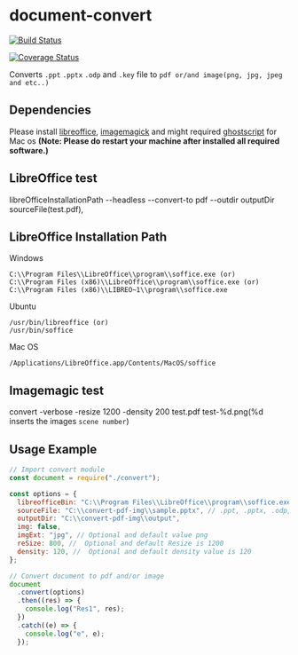# document-convert

[![Build Status](https://travis-ci.com/kalimuthu-selvaraj/document-convert.svg?branch=master)](https://travis-ci.com/kalimuthu-selvaraj/document-convert)

[![Coverage Status](https://coveralls.io/repos/github/kalimuthu-selvaraj/document-convert/badge.svg?branch=master)](https://coveralls.io/github/kalimuthu-selvaraj/document-convert?branch=master)

Converts `.ppt` `.pptx` `.odp` and `.key` file to `pdf or/and image(png, jpg, jpeg and etc..)`

## Dependencies

Please install [libreoffice](https://www.libreoffice.org/), [imagemagick](https://www.imagemagick.org/script/index.php) and might required [ghostscript](https://www.ghostscript.com/) for Mac os
**(Note: Please do restart your machine after installed all required software.)**

## LibreOffice test

libreOfficeInstallationPath --headless --convert-to pdf --outdir outputDir sourceFile(test.pdf),

## LibreOffice Installation Path

Windows

```
C:\\Program Files\\LibreOffice\\program\\soffice.exe (or)
C:\\Program Files (x86)\\LibreOffice\\program\\soffice.exe (or)
C:\\Program Files (x86)\\LIBREO~1\\program\\soffice.exe
```

Ubuntu

```
/usr/bin/libreoffice (or)
/usr/bin/soffice
```

Mac OS

```
/Applications/LibreOffice.app/Contents/MacOS/soffice
```

## Imagemagic test

convert -verbose -resize 1200 -density 200 test.pdf test-%d.png(%d inserts the images `scene number`)

## Usage Example

```javascript
// Import convert module
const document = require("./convert");

const options = {
  libreofficeBin: "C:\\Program Files\\LibreOffice\\program\\soffice.exe",
  sourceFile: "C:\\convert-pdf-img\\sample.pptx", // .ppt, .pptx, .odp, .key and .pdf
  outputDir: "C:\\convert-pdf-img\\output",
  img: false,
  imgExt: "jpg", // Optional and default value png
  reSize: 800, //  Optional and default Resize is 1200
  density: 120, //  Optional and default density value is 120
};

// Convert document to pdf and/or image
document
  .convert(options)
  .then((res) => {
    console.log("Res1", res);
  })
  .catch((e) => {
    console.log("e", e);
  });
```
